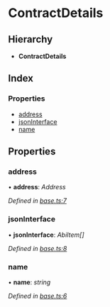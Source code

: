 # ContractDetails

## Hierarchy

* **ContractDetails**

## Index

### Properties

* [address](_base_.contractdetails.md#address)
* [jsonInterface](_base_.contractdetails.md#jsoninterface)
* [name](_base_.contractdetails.md#name)

## Properties

### address

• **address**: _Address_

_Defined in_ [_base.ts:7_](https://github.com/celo-org/celo-monorepo/blob/master/packages/sdk/explorer/src/base.ts#L7)

### jsonInterface

• **jsonInterface**: _AbiItem\[\]_

_Defined in_ [_base.ts:8_](https://github.com/celo-org/celo-monorepo/blob/master/packages/sdk/explorer/src/base.ts#L8)

### name

• **name**: _string_

_Defined in_ [_base.ts:6_](https://github.com/celo-org/celo-monorepo/blob/master/packages/sdk/explorer/src/base.ts#L6)

